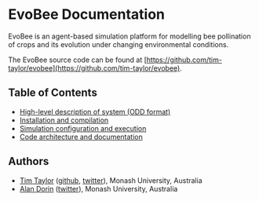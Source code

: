 # EvoBee Documentation

EvoBee is an agent-based simulation platform for modelling bee pollination of crops and its evolution under changing environmental conditions.

The EvoBee source code can be found at [https://github.com/tim-taylor/evobee](https://github.com/tim-taylor/evobee).

## Table of Contents
- [High-level description of system (ODD format)](evobee-odd.md)
- [Installation and compilation](evobee-install.md)
- [Simulation configuration and execution](evobee-config.html)
- [Code architecture and documentation](evobee-architecture.html)

## Authors
* [Tim Taylor](http://timt.co) ([github](https://github.com/tim-taylor), [twitter](https://twitter.com/drtimt)), Monash University, Australia
* [Alan Dorin](https://research.monash.edu/en/persons/alan-dorin) ([twitter](https://twitter.com/NRGBunny1)), Monash University, Australia
<!--stackedit_data:
eyJoaXN0b3J5IjpbLTIwMjU5OTcyMTQsLTQyNDEzNTYzNCwtMT
U1NzI3Njc3NCwtMTgyNTk1NDg3OCwtMTA0MzIwMDQwNywtOTk5
OTU5NTU0LC0xNzk4MDg2NjU4LC0xNDk4ODc5MzE3LC03OTUyMD
gyNzgsLTExNTA1MjkyMjVdfQ==
-->